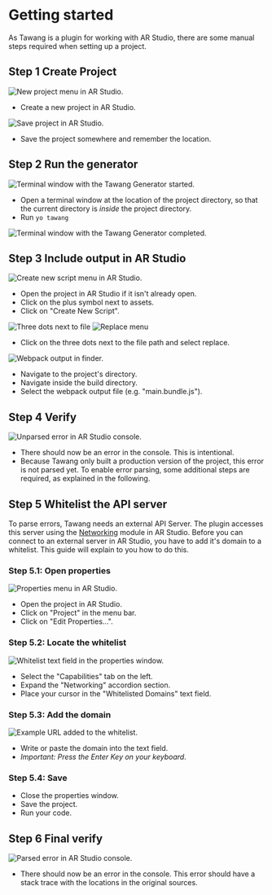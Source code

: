 # Getting started

As Tawang is a plugin for working with AR Studio, there are some manual steps required when setting up a project.

## Step 1 Create Project

![New project menu in AR Studio.](step-1.1.png)

- Create a new project in AR Studio.

![Save project in AR Studio.](step-1.2.png)

- Save the project somewhere and remember the location.

## Step 2 Run the generator

![Terminal window with the Tawang Generator started.](step-2.1.png)

- Open a terminal window at the location of the project directory, so that the current directory is *inside* the project directory.
- Run `yo tawang`

![Terminal window with the Tawang Generator completed.](step-2.2.png)

## Step 3 Include output in AR Studio

![Create new script menu in AR Studio.](step-3.1.png)

- Open the project in AR Studio if it isn't already open.
- Click on the plus symbol next to assets.
- Click on "Create New Script".

![Three dots next to file](step-3.2.png)
![Replace menu](step-3.3.png)

- Click on the three dots next to the file path and select replace. 

![Webpack output in finder.](step-3.4.png)

- Navigate to the project's directory. 
- Navigate inside the build directory.
- Select the webpack output file (e.g. "main.bundle.js").

## Step 4 Verify

![Unparsed error in AR Studio console.](step-4.png)

- There should now be an error in the console. This is intentional.
- Because Tawang only built a production version of the project, this error is not parsed yet. To enable error parsing, some additional steps are required, as explained in the following.

## Step 5 Whitelist the API server

To parse errors, Tawang needs an external API Server. The plugin accesses this server using the [Networking](https://developers.facebook.com/docs/ar-studio/reference/networking_module) module in AR Studio. Before you can connect to an external server in AR Studio, you have to add it's domain to a whitelist. This guide will explain to you how to do this.

### Step 5.1: Open properties

![Properties menu in AR Studio.](step-5.1.png)

- Open the project in AR Studio.
- Click on "Project" in the menu bar.
- Click on "Edit Properties...".

### Step 5.2: Locate the whitelist

![Whitelist text field in the properties window.](step-5.2.png)

- Select the "Capabilities" tab on the left.
- Expand the "Networking" accordion section.
- Place your cursor in the "Whitelisted Domains" text field.

### Step 5.3: Add the domain

![Example URL added to the whitelist.](step-5.3.png)

- Write or paste the domain into the text field.
- *Important: Press the Enter Key on your keyboard*.

### Step 5.4: Save

- Close the properties window.
- Save the project.
- Run your code.

## Step 6 Final verify

![Parsed error in AR Studio console.](step-6.png)

- There should now be an error in the console. This error should have a stack trace with the locations in the original sources.
